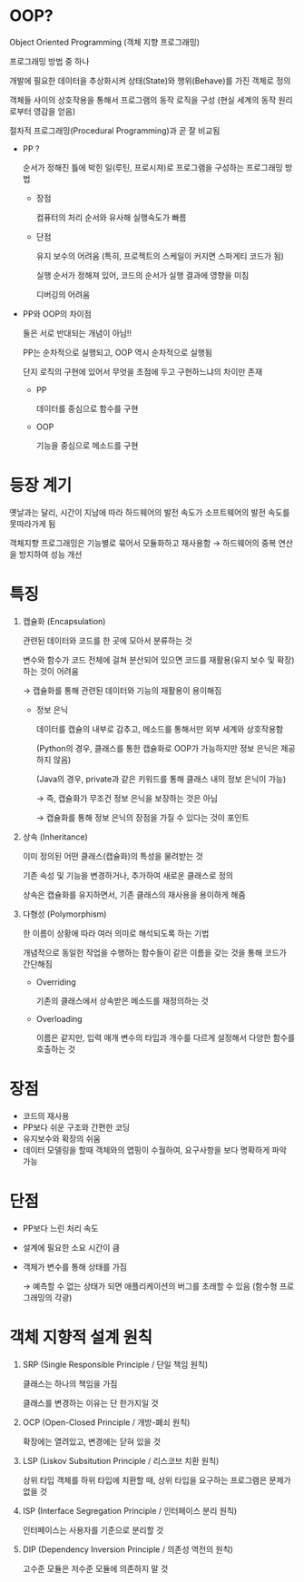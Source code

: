 # OOP?

Object Oriented Programming (객체 지향 프로그래밍)

프로그래밍 방법 중 하나

개발에 필요한 데이터을 추상화시켜 상태(State)와 행위(Behave)를 가진 객체로 정의

객체들 사이의 상호작용을 통해서 프로그램의 동작 로직을 구성 (현실 세계의 동작 원리로부터 영감을 얻음)

절차적 프로그래밍(Procedural Programming)과 곧 잘 비교됨

- PP ?

    순서가 정해진 틀에 박힌 일(루틴, 프로시져)로 프로그램을 구성하는 프로그래밍 방법

    - 장점

        컴퓨터의 처리 순서와 유사해 실행속도가 빠름

    - 단점

        유지 보수의 어려움 (특히, 프로젝트의 스케일이 커지면 스파게티 코드가 됨)

        실행 순서가 정해져 있어, 코드의 순서가 실행 결과에 영향을 미침

        디버깅의 어려움

- PP와 OOP의 차이점

    둘은 서로 반대되는 개념이 아님!!

    PP는 순차적으로 실행되고, OOP 역시 순차적으로 실행됨

    단지 로직의 구현에 있어서 무엇을 초점에 두고 구현하느냐의 차이만 존재

    - PP

        데이터를 중심으로 함수를 구현

    - OOP

        기능을 중심으로 메소드를 구현

# 등장 계기

옛날과는 달리, 시간이 지남에 따라 하드웨어의 발전 속도가 소프트웨어의 발전 속도를 못따라가게 됨

객체지향 프로그래밍은 기능별로 묶어서 모듈화하고 재사용함 → 하드웨어의 중복 연산을 방지하여 성능 개선

# 특징

1. 캡슐화 (Encapsulation)

    관련된 데이터와 코드를 한 곳에 모아서 분류하는 것

    변수와 함수가 코드 전체에 걸쳐 분산되어 있으면 코드를 재활용(유지 보수 및 확장)하는 것이 어려움

    → 캡슐화를 통해 관련된 데이터와 기능의 재활용이 용이해짐

    - 정보 은닉

        데이터를 캡슐의 내부로 감추고, 메소드를 통해서만 외부 세계와 상호작용함

        (Python의 경우, 클래스를 통한 캡슐화로 OOP가 가능하지만 정보 은닉은 제공하지 않음)

        (Java의 경우, private과 같은 키워드를 통해 클래스 내의 정보 은닉이 가능)

        → 즉, 캡슐화가 무조건 정보 은닉을 보장하는 것은 아님

        → 캡슐화를 통해 정보 은닉의 장점을 가질 수 있다는 것이 포인트

2. 상속 (Inheritance)

    이미 정의된 어떤 클래스(캡슐화)의 특성을 물려받는 것

    기존 속성 및 기능을 변경하거나, 추가하여 새로운 클래스로 정의

    상속은 캡슐화를 유지하면서, 기존 클래스의 재사용을 용이하게 해줌

3. 다형성 (Polymorphism)

    한 이름이 상황에 따라 여러 의미로 해석되도록 하는 기법

    개념적으로 동일한 작업을 수행하는 함수들이 같은 이름을 갖는 것을 통해 코드가 간단해짐

    - Overriding

        기존의 클래스에서 상속받은 메소드를 재정의하는 것

    - Overloading

        이름은 같지만, 입력 매개 변수의 타입과 개수를 다르게 설정해서 다양한 함수를 호출하는 것

# 장점

- 코드의 재사용
- PP보다 쉬운 구조와 간편한 코딩
- 유지보수와 확장의 쉬움
- 데이터 모델링을 할때 객체와의 맵핑이 수월하여, 요구사항을 보다 명확하게 파악 가능

# 단점

- PP보다 느린 처리 속도
- 설계에 필요한 소요 시간이 큼
- 객체가 변수를 통해 상태를 가짐

    → 예측할 수 없는 상태가 되면 애플리케이션의 버그를 초래할 수 있음 (함수형 프로그래밍의 각광)

# 객체 지향적 설계 원칙

1. SRP (Single Responsible Principle / 단일 책임 원칙)

    클래스는 하나의 책임을 가짐

    클래스를 변경하는 이유는 단 한가지일 것

2. OCP (Open-Closed Principle / 개방-폐쇠 원칙)

    확장에는 열려있고, 변경에는 닫혀 있을 것

3. LSP (Liskov Subsitution Principle / 리스코브 치환 원칙)

    상위 타입 객체를 하위 타입에 치환할 때, 상위 타입을 요구하는 프로그램은 문제가 없을 것

4. ISP (Interface Segregation Principle / 인터페이스 분리 원칙)

    인터페이스는 사용자를 기준으로 분리할 것

5. DIP (Dependency Inversion Principle / 의존성 역전의 원칙)

    고수준 모듈은 저수준 모듈에 의존하지 말 것
